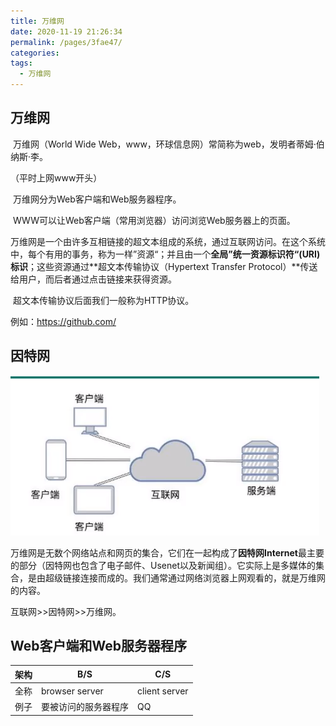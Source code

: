 ```yaml
---
title: 万维网
date: 2020-11-19 21:26:34
permalink: /pages/3fae47/
categories:
tags:
  - 万维网
---
```






## 万维网

​		万维网（World Wide Web，www，环球信息网）常简称为web，发明者蒂姆·伯纳斯·李。

（平时上网www开头）

​		万维网分为Web客户端和Web服务器程序。

​		WWW可以让Web客户端（常用浏览器）访问浏览Web服务器上的页面。

​		万维网是一个由许多互相链接的超文本组成的系统，通过互联网访问。在这个系统中，每个有用的事务，称为一样”资源“；并且由一个**全局”统一资源标识符“(URI)标识**；这些资源通过**超文本传输协议（Hypertext Transfer Protocol）**传送给用户，而后者通过点击链接来获得资源。

​		超文本传输协议后面我们一般称为HTTP协议。

例如：https://github.com/



## 因特网

![image-20201119213325799](https://raw.githubusercontent.com/SaulJWu/images/main/20201119213325.png)

​		万维网是无数个网络站点和网页的集合，它们在一起构成了**因特网Internet**最主要的部分（因特网也包含了电子邮件、Usenet以及新闻组）。它实际上是多媒体的集合，是由超级链接连接而成的。我们通常通过网络浏览器上网观看的，就是万维网的内容。

互联网>>因特网>>万维网。



## Web客户端和Web服务器程序

| 架构 | B/S                  | C/S           |
| ---- | -------------------- | ------------- |
| 全称 | browser server       | client server |
| 例子 | 要被访问的服务器程序 | QQ            |

